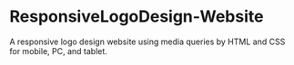 # ResponsiveLogoDesign-Website
A responsive logo design website using media queries by HTML and CSS for mobile, PC, and tablet.
